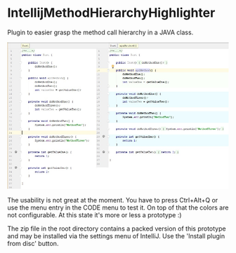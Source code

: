 # IntellijMethodHierarchyHighlighter
Plugin to easier grasp the method call hierarchy in a JAVA class.

![Screenshot](Example.jpg)

The usability is not great at the moment. You have to press Ctrl+Alt+Q
or use the menu entry in the CODE menu to test it. On top of that the colors are
not configurable. At this state it's more or less a prototype :)

The zip file in the root directory contains a packed version of this
prototype and may be installed via the settings menu of IntelliJ.
Use the 'Install plugin from disc' button.

